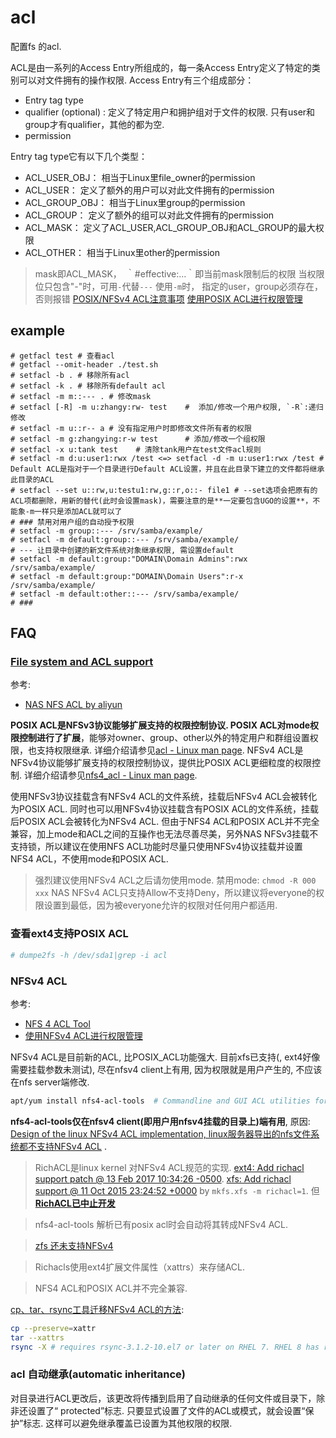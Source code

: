 # acl
配置fs 的acl.

ACL是由一系列的Access Entry所组成的，每一条Access Entry定义了特定的类别可以对文件拥有的操作权限.
Access Entry有三个组成部分：
- Entry tag type
- qualifier (optional) : 定义了特定用户和拥护组对于文件的权限. 只有user和group才有qualifier，其他的都为空.
- permission

Entry tag type它有以下几个类型：
- ACL_USER_OBJ： 	相当于Linux里file_owner的permission
- ACL_USER： 	    定义了额外的用户可以对此文件拥有的permission
- ACL_GROUP_OBJ： 	相当于Linux里group的permission
- ACL_GROUP： 	    定义了额外的组可以对此文件拥有的permission
- ACL_MASK： 	    定义了ACL_USER,ACL_GROUP_OBJ和ACL_GROUP的最大权限
- ACL_OTHER： 	    相当于Linux里other的permission

> mask即ACL_MASK，　｀#effective:...｀即当前mask限制后的权限
> 当权限位只包含"-"时，可用`-`代替`---`
> 使用`-m`时， 指定的user，group必须存在，否则报错
> [POSIX/NFSv4 ACL注意事项](https://www.alibabacloud.com/help/zh/doc-detail/143242.htm)
> [使用POSIX ACL进行权限管理](https://help.aliyun.com/document_detail/143010.html)

## example
```
# getfacl test # 查看acl
# getfacl --omit-header ./test.sh
# setfacl -b . # 移除所有acl
# setfacl -k . # 移除所有default acl
# setfacl -m m::--- . # 修改mask
# setfacl [-R] -m u:zhangy:rw- test    #  添加/修改一个用户权限, `-R`:递归修改
# setfacl -m u::r-- a # 没有指定用户时即修改文件所有者的权限
# setfacl -m g:zhangying:r-w test      # 添加/修改一个组权限
# setfacl -x u:tank test    # 清除tank用户在test文件acl规则
# setfacl -m d:u:user1:rwx /test <=> setfacl -d -m u:user1:rwx /test # Default ACL是指对于一个目录进行Default ACL设置，并且在此目录下建立的文件都将继承此目录的ACL
# setfacl --set u::rw,u:testu1:rw,g::r,o::- file1 # --set选项会把原有的ACL项都删除，用新的替代(此时会设置mask)，需要注意的是**一定要包含UGO的设置**，不能象-m一样只是添加ACL就可以了
# ### 禁用对用户组的自动授予权限
# setfacl -m group::--- /srv/samba/example/
# setfacl -m default:group::--- /srv/samba/example/
# --- 让目录中创建的新文件系统对象继承权限, 需设置default
# setfacl -m default:group:"DOMAIN\Domain Admins":rwx /srv/samba/example/
# setfacl -m default:group:"DOMAIN\Domain Users":r-x /srv/samba/example/
# setfacl -m default:other::--- /srv/samba/example/
# ###
```

## FAQ
### [File system and ACL support](https://www.ibm.com/support/knowledgecenter/en/SSEQVQ_8.1.7/client/c_bac_aclsupt.html)
参考:
- [NAS NFS ACL by aliyun](https://www.alibabacloud.com/help/zh/doc-detail/143242.htm?spm=a2c63.p38356.b99.25.1e294085E97WtS)

**POSIX ACL是NFSv3协议能够扩展支持的权限控制协议. POSIX ACL对mode权限控制进行了扩展**，能够对owner、group、other以外的特定用户和群组设置权限，也支持权限继承. 详细介绍请参见[acl - Linux man page](https://linux.die.net/man/5/acl?spm=a2c63.p38356.879954.5.1a20545b5bjSCq).
NFSv4 ACL是NFSv4协议能够扩展支持的权限控制协议，提供比POSIX ACL更细粒度的权限控制. 详细介绍请参见[nfs4_acl - Linux man page](https://linux.die.net/man/5/nfs4_acl?spm=a2c63.p38356.879954.6.1a20545b5bjSCq).

使用NFSv3协议挂载含有NFSv4 ACL的文件系统，挂载后NFSv4 ACL会被转化为POSIX ACL. 同时也可以用NFSv4协议挂载含有POSIX ACL的文件系统，挂载后POSIX ACL会被转化为NFSv4 ACL. 但由于NFS4 ACL和POSIX ACL并不完全兼容，加上mode和ACL之间的互操作也无法尽善尽美，另外NAS NFSv3挂载不支持锁，所以建议在使用NFS ACL功能时尽量只使用NFSv4协议挂载并设置NFS4 ACL，不使用mode和POSIX ACL.

> 强烈建议使用NFSv4 ACL之后请勿使用mode. 禁用mode: `chmod -R 000 xxx`
> NAS NFSv4 ACL只支持Allow不支持Deny，所以建议将everyone的权限设置到最低，因为被everyone允许的权限对任何用户都适用.

### 查看ext4支持POSIX ACL
```bash
# dumpe2fs -h /dev/sda1|grep -i acl
```

### NFSv4 ACL
参考:
- [NFS 4 ACL Tool](https://www.server-world.info/en/note?os=CentOS_7&p=nfs&f=5)
- [使用NFSv4 ACL进行权限管理](https://www.alibabacloud.com/help/zh/doc-detail/143009.htm?spm=a2c63.p38356.b99.28.40225118iM9BWN)

NFSv4 ACL是目前新的ACL, 比POSIX_ACL功能强大. 目前xfs已支持(, ext4好像需要挂载参数未测试), 尽在nfsv4 client上有用, 因为权限就是用户产生的, 不应该在nfs server端修改.

```sh
apt/yum install nfs4-acl-tools  # Commandline and GUI ACL utilities for the NFSv4 client
```

**nfs4-acl-tools仅在nfsv4 client(即用户用nfsv4挂载的目录上)端有用**, 原因: [Design of the linux NFSv4 ACL implementation, linux服务器导出的nfs文件系统都不支持NFSv4 ACL](http://wiki.linux-nfs.org/wiki/index.php/ACLs) .

> RichACL是linux kernel 对NFSv4 ACL规范的实现. [ext4: Add richacl support patch @  13 Feb 2017 10:34:26 -0500](https://patchwork.kernel.org/patch/9570019/). [xfs: Add richacl support @ 11 Oct 2015 23:24:52 +0000](https://patchwork.kernel.org/patch/7371021/) by `mkfs.xfs -m richacl=1`. 但[**RichACL已中止开发**](https://github.com/andreas-gruenbacher/richacl/issues/9)

> nfs4-acl-tools 解析已有posix acl时会自动将其转成NFSv4 ACL.

> [zfs 还未支持NFSv4](https://github.com/openzfs/zfs/pull/9709)

> Richacls使用ext4扩展文件属性（xattrs）来存储ACL.

> NFS4 ACL和POSIX ACL并不完全兼容.

[cp、tar、rsync工具迁移NFSv4 ACL的方法](https://access.redhat.com/solutions/3628891):
```bash
cp --preserve=xattr
tar --xattrs
rsync -X # requires rsync-3.1.2-10.el7 or later on RHEL 7. RHEL 8 has rsync 3.1.3-4-el8 by default.
```

### acl 自动继承(automatic inheritance)
对目录进行ACL更改后，该更改将传播到启用了自动继承的任何文件或目录下，除非还设置了“ protected”标志. 只要显式设置了文件的ACL或模式，就会设置“保护”标志. 这样可以避免继承覆盖已设置为其他权限的权限.